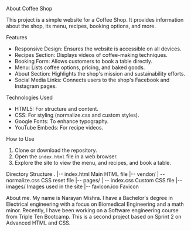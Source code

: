  About Coffee Shop 

This project is a simple website for a Coffee Shop. It provides information about the shop, its menu, recipes, booking options, and more.

 Features

- Responsive Design: Ensures the website is accessible on all devices.
- Recipes Section: Displays videos of coffee-making techniques.
- Booking Form: Allows customers to book a table directly.
- Menu: Lists coffee options, pricing, and baked goods.
- About Section: Highlights the shop's mission and sustainability efforts.
- Social Media Links: Connects users to the shop's Facebook and Instagram pages.

 Technologies Used

- HTML5: For structure and content.
- CSS: For styling (normalize.css and custom styles).
- Google Fonts: To enhance typography.
- YouTube Embeds: For recipe videos.

 How to Use

1. Clone or download the repository.
2. Open the `index.html` file in a web browser.
3. Explore the site to view the menu, and recipes, and book a table.

 Directory Structure
.
|-- index.html               Main HTML file
|-- vendor/
|   -- normalize.css        CSS reset file
|-- pages/
|   -- index.css            Custom CSS file
|-- images/                  Images used in the site
|-- favicon.ico              Favicon


 About me.
My name is Narayan Mishra. I have a Bachelor's degree in Electrical engineering with a focus on Biomedical Engineering and a math minor. Recently, I have been working on a Software engineering course from Triple Ten Bootcamp. This is a second project based on Sprint 2 on Advanced HTML and CSS. 



